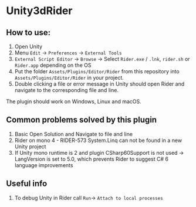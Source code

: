 # Unity3dRider

## How to use:
1. Open Unity
2. Menu `Edit` -> `Preferences` -> `External Tools`
3. `External Script Editor` -> `Browse` -> Select `Rider.exe` / `.lnk`, `rider.sh` or `Rider.app` depending on the OS
4. Put the folder `Assets/Plugins/Editor/Rider` from this repository into `Assets/Plugins/Editor/Rider` in your project.
5. Double clicking a file or error message in Unity should open Rider and navigate to the corresponding file and line.

The plugin should work on Windows, Linux and macOS.

## Common problems solved by this plugin
1. Basic Open Solution and Navigate to file and line
2. Rider on mono 4 - RIDER-573 System.Linq can not be found in a new Unity project
3. If Unity mono runtime is 2 and plugin CSharp60Support is not used -> LangVersion is set to 5.0, which prevents Rider to suggest C# 6 language improvements

## Useful info
1. To debug Unity in Rider call `Run`-> `Attach to local processes`

